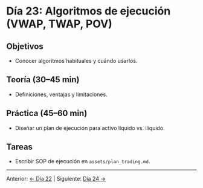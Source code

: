 # Día 23: Algoritmos de ejecución (VWAP, TWAP, POV)

## Objetivos
- Conocer algoritmos habituales y cuándo usarlos.

## Teoría (30–45 min)
- Definiciones, ventajas y limitaciones.

## Práctica (45–60 min)
- Diseñar un plan de ejecución para activo líquido vs. ilíquido.

## Tareas
- Escribir SOP de ejecución en `assets/plan_trading.md`.

---
Anterior: [← Día 22](Dia_22.md) | Siguiente: [Día 24 →](Dia_24.md)
